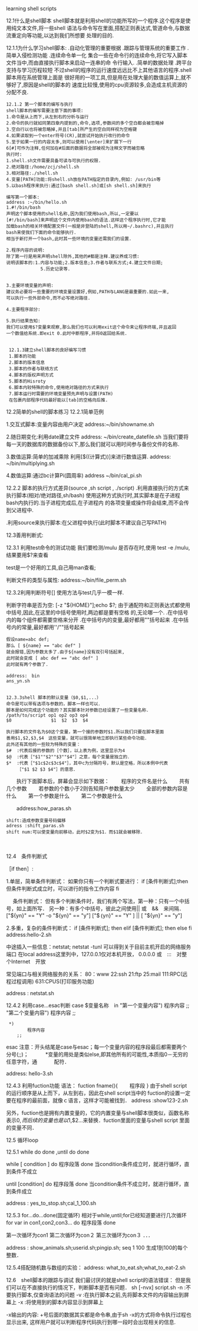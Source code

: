 learning shell scripts

12.1什么是shell脚本
  shell脚本就是利用shell的功能所写的一个程序.这个程序是使用纯文本文件,将一些shell
  语法与命令写在里面,搭配正则表达式,管道命令,与数据流重定向等功能,以达到我们所想要
  处理的目的.

   12.1.1为什么学习shell脚本:
   .自动化管理的重要根据
   .跟踪与管理系统的重要工作
   .简单入侵检测功能
   .连续命令单一化
    集合一些在命令行的连续命令,将它写入脚本文件当中,而由直接执行脚本来启动一连串的命
    令行输入.
   .简单的数据处理
   .跨平台支持与学习历程较短
    不过shell的程序的运行速度远远比不上其他语言的程序.shell脚本用在系统管理上面是
    很好用的一项工具,但是用在处理大量的数值运算上,就不够好了,原因是shell的脚本的
    速度比较慢,使用的cpu资源较多,会造成主机资源的分配不良.


    12.1.2 第一个脚本的编写与执行
    shell脚本的编写需要注意下面的事项:
    1.命令是从上而下,从左到右的分析与运行
    2.命令的执行就如同第四章内提到的,命令,选项,参数间的多个空白都会被忽略掉
    3.空白行以也将被忽略掉,并且[tab]所产生的空白同样视为空格键
    4.如果读取到一个enter符号(CR),就尝试开始执行改行的命令
    5.至于如果一行的内容太多,则可以使用[\enter]来扩展下一行
    6[#]可作为注释,任何加在#后面的数据将全部被视为注释文字而被忽略
    执行时:
    1.shell.sh文件需要具备可读与可执行的权限.
    2.绝对路径:/home/zcj/shell.sh
    3.相对路径:./shell.sh
    4.变量[PATH]功能:将shell.sh放在PATH指定的目录内,例如: /usr/bin等
    5.以bash程序来执行:通过[bash shell.sh]或[sh shell.sh]来执行

    编写第一个脚本:
    address :~/bin/hello.sh
    1.#!/bin/bash
    声明这个脚本使用的shell名称,因为我们使用bash,所以,一定要以
    [#!/bin/bash]来声明这个文件内使用bash的语法.这样这个程序执行时,它才能
    加载bash的相关环境配置文件(一般是非登陆的shell,所以用~/.bashrc),并且执行
    bash来使我们下面的命令能够执行.
    相当于新打开一个bash,此时其一些环境的变量还需我们的设置.

    2.程序内容的说明:
    除了第一行是用来声明shell除外,其他的#都是注释.建议养成习惯:
    说明该脚本的:1.内容与功能;2.版本信息;3.作者与联系方式;4.建立文件日期;
                 5.历史记录等.


    3.主要环境变量的声明:
    建议务必要将一些重要的环境变量设置好,例如,PATH与LANG是最重要的.如此一来,
    可以执行一些外部命令,而不必写绝对路径.

    4.主要程序部分:
    
    5.执行结果告知:
    我们可以使用$?变量来观察,那么我们也可以利用exit这个命令来让程序终端,并且返回
    一个数值给系统.即exit 0.此时中断程序,并将0返回给系统.


     12.1.3建立shell脚本的良好编写习惯
     1.脚本的功能
     2.脚本的版本信息
     3.脚本的作者与联络方式
     4.脚本的版权声明方式
     5.脚本的Hisroty
     6.脚本内较特殊的命令,使用绝对路径的方式来执行
     7.脚本运行时需要的环境变量预先声明与设置(PATH)
     在包裹内部程序代码最好能以[tab]的空格向后推.


12.2简单的shell的脚本练习
   12.2.1简单范例
   
   1.交互式脚本:变量内容由用户决定
   address:~/bin/showname.sh

   2.随日期变化:利用date建立文件
   address: ~/bin/create_datefile.sh
   当我们要将每一天的数据库的数据备份以下,那么我们就可以用时间参与备份文件的名称.

   3.数值运算:简单的加减乘除
   利用[$((计算式))]来进行数值运算.
   address: ~/bin/multiplying.sh

   4.数值运算:通过bc计算Pi(圆周率)
   address ~/bin/cal_pi.sh
   
     
   12.2.2 脚本的执行方式差异(source ,sh script , ./script)
   .利用直接执行的方式来执行脚本(相对/绝对路径,sh/bash)
   使用这种方式执行时,其实脚本是在子进程bash内执行的.当子进程完成后,在子进程内
   的各项变量或操作将会结束,而不会传到父进程中.

   .利用source来执行脚本:在父进程中执行(此时脚本不建议自己写PATH)



12.3善用判断式:

   12.3.1 利用test命令的测试功能
   我们要检测/mulu 是否存在时,使用
   test -e /mulu,
   结果要用$?来查看

   test是一个好用的工具,自己用man查看;
   
   判断文件的类型与属性:
   address:~/bin/file_perm.sh


   12.3.2利用判断符号[]
   使用方法与test几乎一模一样.
   
   判断字符串是否为空:
   [-z "${HOME}"];echo $?;
   由于通配符和正则表达式都使用中括号,因此,在这里的中括号使用时,两边都是要有空格
   的,无论哪一个.
   .在中括号内的每个组件都需要空格来分开
   .在中括号内的变量,最好都用""括号起来
   .在中括号内的常量,最好都用''/""括号起来

    假设name=abc def;
    那么 [ ${name} == "abc def" ]
    就会报错,因为参数太多了.由于${name}没有双引号括起来,
    此时就会变成 [ abc def == "abc def" ]
    此时就有两个参数了.

    address:　bin
    ans_yn.sh

    
    12.3.3shell 脚本的默认变量（$0,$1,...）
    命令是可以带有选项与参数的，脚本一样也可以．
    脚本是如何完成这个功能的？其实脚本针对参数已经设置了一些变量名称．
    /path/to/script op1 op2 op3 op4
    $0               $1  $2  $3  $4

    执行脚本的文件名为$0这个变量，第一个接的参数时$1.所以我们只要在脚本里面
    善用$1,$2,$3,$4　这些变量，就可以很简单地立即执行某些命令功能．
    此外还有其他的一些较为特殊的变量：
    $#  :代表后接的参数的［个数］，以上表为例，这里显示为4
    $@  :代表［"$1""$2""$3""$4"］之意，每个变量是独立的．
    $*  :代表［"$1c$2c$3c$4"］，其中c为分隔符号，默认是空格，所以本例中代表
    　　　［"$1 $2 $3 $4"］的意思．
    
　　执行下面脚本后，屏幕会显示如下数据：
　　程序的文件名是什么
　　共有几个参数
　　若参数的个数小于2则告知用户参数量太少
　　全部的参数内容是什么
　　第一个参数是什么
　　第二个参数是什么

　　address:how_paras.sh


    shift:造成参数变量号码偏移
    adress :shift_paras.sh
    shift num:可以使变量向前移动，此时$2变为$1．而$1就会被移除．

　　

12.4　条件判断式

   ［if then］:
   
   1.单层，简单条件判断式：
   如果你只有一个判断式要进行：
   if [条件判断式];then
           但条件判断式成立时，可以进行的指令工作内容
   fi

　
   条件判断式：
   但有多个判断条件时，我们有两个写法，第一种：只有一个中括号，如上面所写．
   另一种：有多个中括号，彼此之间使用|| 或　&&　来间隔．
   ["${yn}" == "Y" -o "${yn}" == "y"]
   ["$｛yn}" == "Y" ] || [ "${yn}" == "y"]


   2.多重，复杂的条件判断式：
   if [条件判断式]; then
   elif [条件判断式]; then
   else
   fi
   address:hello-2.sh


   中途插入一些信息：netstat;
   netstat -tunl
   可以得到关于目前主机开启的网络服务端口
   在local address这里列中，127.0.0.1仅对本机开放，
   0.0.0.0 或　:::　对整个Internet　开放

   常见端口与相关网络服务的关系：
   80：www
   22:ssh
   21:ftp
   25:mail
   111:RPC(远程过程调用)
   631:CPUS(打印服务功能)

   address : netstat.sh


   12.4.2 利用case...esac判断
   case $变量名称　in
     "第一个变量内容")
            程序内容
	    ;;
     "第二个变量内容")
            程序内容
	    ;;

     *)
            程序内容
	    ;;

   esac
   注意：开头结尾是case与esac；每一个变量内容的程序段最后都需要两个分号(;;)；
   　　　*变量的用处是类似else,即其他所有的可能性,本质指0－无穷的任意字符，通
   　　　配符．

   address: hello-3.sh


   12.4.3 利用fuction功能
   语法：
   fuction fname(){
   　　程序段
   }
   由于shell script的运行顺序是从上而下，从左到右，因此在shell script当中的
   fuction的设置一定要在程序的最前面，就像ｃ语言，这样才可能被找到．
   address :show123-2.sh

   另外，fuction也是拥有内置变量的，它的内置变量与shell脚本很类似，函数名称
   表示$0,而后续的变量也是以$1,$2...来替换．fuction里面的变量与shell script
   里面的变量不同．


   12.5 循环loop

   12.5.1 while do done ,until do done

   while [ condition ]
   do
      程序段落
   done
   当condition条件成立时，就进行循环，直到条件不成立


   until [condition]
   do
       程序段落
   done
   当condition条件不成立时，就进行循环，直到条件成立


   address : yes_to_stop.sh;cal_1_100.sh



   12.5.3 for...do...done(固定循环)
   相对于while,until;for已经知道要进行几次循环
   for var in con1,con2,con3...
   do
      程序段落
   done

   第一次循环为con1
   第二次循环为con２
   第三次循环为con３
   ．．．

   address : show_animals.sh;userid.sh;pingip.sh;
   seq 1 100 生成1到100的每个整数．

   12.5.4搭配随机数与数组的实验：
   address: what_to_eat.sh;what_to_eat-2.sh
   


   12.6　shell脚本的跟踪与调试
   我们最讨厌的就是shell script的语法错误：
   但是我们可以在不直接执行的情况下，判断脚本是否有问题．
   sh [-nvx] script.sh
   -n :不要执行脚本,仅查询语法的问题
   -v :在执行脚本之前,先将脚本文件的内容输出到屏幕上
   -x :将使用到的脚本内容显示到屏幕上

   -x输出的内容:
   +号后面的数据其实都是命令串,由于sh -x的方式将命令执行过程也显示出来,
   这样用户就可以判断程序代码执行到哪一段时会出现相关的信息.

   